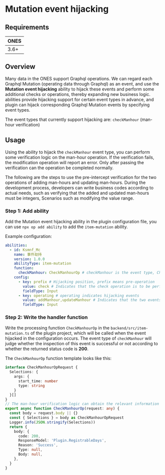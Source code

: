 # Mutation event hijacking

## Requirements

| **ONES** |
| -------- |
| 3.6+     |

## Overview

Many data in the ONES support Graphql operations. We can regard each Graphql Mutation (operating data through Graphql) as an event, and use the **Mutation event hijacking** ability to hijack these events and perform some additional checks or operations, thereby expanding new business logic. abilities provide hijacking support for certain event types in advance, and plugin can hijack corresponding Graphql Mutation events by specifying event types.

The event types that currently support hijacking are: `checkManhour` (man-hour verification)

## Usage

Using the ability to hijack the `checkManhour` event type, you can perform some verification logic on the man-hour operation. If the verification fails, the modification operation will report an error. Only after passing the verification can the operation be completed normally.

The following are the steps to use the pre-intercept verification for the two operations of adding man-hours and updating man-hours. During the development process, developers can write business codes according to actual needs, such as verifying that the added and updated man-hours must be integers, Scenarios such as modifying the value range.

### Step 1: Add ability

Add the Mutation event hijacking ability in the plugin configuration file, you can use `npx op add ability` to add the `item-mutation` ability.

Example configuration:

```yaml
abilities:
  - id: Ksmnf_Mc
    name: 事件劫持
    version: 1.0.0
    abilityType: item-mutation
    function:
      checkManhour: CheckManhourOp # checkManhour is the event type, CheckManhourOp is the processing function
    config:
      - key: prefix # Hijacking position, prefix means pre-operation
        value: check # Indicates that the check operation is to be performed
        fieldType: Input
      - key: operating # operating indicates hijacking events
        value: addManhour,updateManhour # Indicates that the two events addManhour and updateManhour are to be hijacked
        fieldType: Input
```

### Step 2: Write the handler function

Write the processing function `CheckManhourOp` in the `backend/src/item-mutation.ts` of the plugin project, which will be called when the event hijacked in the configuration occurs. The event type of `checkManhour` will judge whether the inspection of this event is successful or not according to whether the returned status code is **200**.

The `CheckManhourOp` function template looks like this:

```typescript
interface CheckManhourOpRequest {
  Selections: {
    args: {
      start_time: number
      type: string
    }
  }[]
}
// The man-hour verification logic can obtain the relevant information of this request from Selections
export async function CheckManhourOp(request: any) {
  const body = request.body || {}
  const { Selections } = body as CheckManhourOpRequest
  Logger.info(JSON.stringify(Selections))
  return {
    body: {
      code: 200,
      ResponseModel: 'Plugin.RegistrableDays',
      Reason: 'Success',
      Type: null,
      Body: null,
    },
  }
}
```

